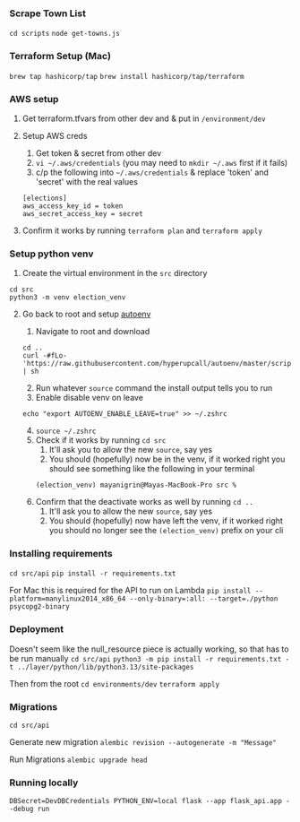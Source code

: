 ### Scrape Town List

`cd scripts`
`node get-towns.js`

### Terraform Setup (Mac)

`brew tap hashicorp/tap`
`brew install hashicorp/tap/terraform`

### AWS setup

1. Get terraform.tfvars from other dev and & put in `/environment/dev`
1. Setup AWS creds

    1. Get token & secret from other dev
    1. `vi ~/.aws/credentials` (you may need to `mkdir ~/.aws` first if it fails)
    1. c/p the following into `~/.aws/credentials` & replace 'token' and 'secret' with the real values

    ```
    [elections]
    aws_access_key_id = token
    aws_secret_access_key = secret
    ```

1. Confirm it works by running `terraform plan` and `terraform apply`

### Setup python venv

1. Create the virtual environment in the `src` directory

```
cd src
python3 -m venv election_venv
```

2. Go back to root and setup [autoenv](https://github.com/hyperupcall/autoenv)

    1. Navigate to root and download

    ```
    cd ..
    curl -#fLo- 'https://raw.githubusercontent.com/hyperupcall/autoenv/master/scripts/install.sh' | sh
    ```

    2. Run whatever `source` command the install output tells you to run
    3. Enable disable venv on leave

    ```
    echo "export AUTOENV_ENABLE_LEAVE=true" >> ~/.zshrc
    ```

    4. `source ~/.zshrc`
    5. Check if it works by running `cd src`
        1. It'll ask you to allow the new `source`, say yes
        1. You should (hopefully) now be in the venv, if it worked right you should see something like the following in your terminal
        ```
        (election_venv) mayanigrin@Mayas-MacBook-Pro src %
        ```
    6. Confirm that the deactivate works as well by running `cd ..`
        1. It'll ask you to allow the new `source`, say yes
        1. You should (hopefully) now have left the venv, if it worked right you should no longer see the `(election_venv)` prefix on your cli

### Installing requirements

`cd src/api`
`pip install -r requirements.txt`

For Mac this is required for the API to run on Lambda
`pip install --platform=manylinux2014_x86_64 --only-binary=:all: --target=./python psycopg2-binary`

### Deployment

Doesn't seem like the null_resource piece is actually working, so that has to be run manually
`cd src/api`
`python3 -m pip install -r requirements.txt -t ../layer/python/lib/python3.13/site-packages`

Then from the root
`cd environments/dev`
`terraform apply`

### Migrations

`cd src/api`

Generate new migration
`alembic revision --autogenerate -m "Message"`

Run Migrations
`alembic upgrade head`

### Running locally

`DBSecret=DevDBCredentials PYTHON_ENV=local flask --app flask_api.app --debug run`
